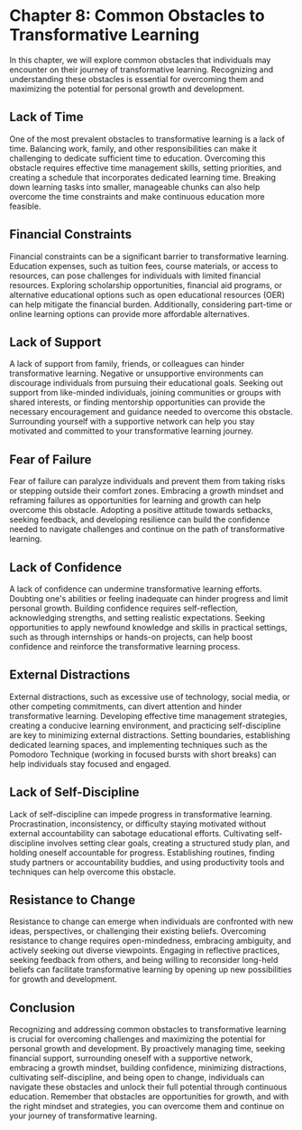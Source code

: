 Chapter 8: Common Obstacles to Transformative Learning
======================================================

In this chapter, we will explore common obstacles that individuals may encounter on their journey of transformative learning. Recognizing and understanding these obstacles is essential for overcoming them and maximizing the potential for personal growth and development.

Lack of Time
------------

One of the most prevalent obstacles to transformative learning is a lack of time. Balancing work, family, and other responsibilities can make it challenging to dedicate sufficient time to education. Overcoming this obstacle requires effective time management skills, setting priorities, and creating a schedule that incorporates dedicated learning time. Breaking down learning tasks into smaller, manageable chunks can also help overcome the time constraints and make continuous education more feasible.

Financial Constraints
---------------------

Financial constraints can be a significant barrier to transformative learning. Education expenses, such as tuition fees, course materials, or access to resources, can pose challenges for individuals with limited financial resources. Exploring scholarship opportunities, financial aid programs, or alternative educational options such as open educational resources (OER) can help mitigate the financial burden. Additionally, considering part-time or online learning options can provide more affordable alternatives.

Lack of Support
---------------

A lack of support from family, friends, or colleagues can hinder transformative learning. Negative or unsupportive environments can discourage individuals from pursuing their educational goals. Seeking out support from like-minded individuals, joining communities or groups with shared interests, or finding mentorship opportunities can provide the necessary encouragement and guidance needed to overcome this obstacle. Surrounding yourself with a supportive network can help you stay motivated and committed to your transformative learning journey.

Fear of Failure
---------------

Fear of failure can paralyze individuals and prevent them from taking risks or stepping outside their comfort zones. Embracing a growth mindset and reframing failures as opportunities for learning and growth can help overcome this obstacle. Adopting a positive attitude towards setbacks, seeking feedback, and developing resilience can build the confidence needed to navigate challenges and continue on the path of transformative learning.

Lack of Confidence
------------------

A lack of confidence can undermine transformative learning efforts. Doubting one's abilities or feeling inadequate can hinder progress and limit personal growth. Building confidence requires self-reflection, acknowledging strengths, and setting realistic expectations. Seeking opportunities to apply newfound knowledge and skills in practical settings, such as through internships or hands-on projects, can help boost confidence and reinforce the transformative learning process.

External Distractions
---------------------

External distractions, such as excessive use of technology, social media, or other competing commitments, can divert attention and hinder transformative learning. Developing effective time management strategies, creating a conducive learning environment, and practicing self-discipline are key to minimizing external distractions. Setting boundaries, establishing dedicated learning spaces, and implementing techniques such as the Pomodoro Technique (working in focused bursts with short breaks) can help individuals stay focused and engaged.

Lack of Self-Discipline
-----------------------

Lack of self-discipline can impede progress in transformative learning. Procrastination, inconsistency, or difficulty staying motivated without external accountability can sabotage educational efforts. Cultivating self-discipline involves setting clear goals, creating a structured study plan, and holding oneself accountable for progress. Establishing routines, finding study partners or accountability buddies, and using productivity tools and techniques can help overcome this obstacle.

Resistance to Change
--------------------

Resistance to change can emerge when individuals are confronted with new ideas, perspectives, or challenging their existing beliefs. Overcoming resistance to change requires open-mindedness, embracing ambiguity, and actively seeking out diverse viewpoints. Engaging in reflective practices, seeking feedback from others, and being willing to reconsider long-held beliefs can facilitate transformative learning by opening up new possibilities for growth and development.

Conclusion
----------

Recognizing and addressing common obstacles to transformative learning is crucial for overcoming challenges and maximizing the potential for personal growth and development. By proactively managing time, seeking financial support, surrounding oneself with a supportive network, embracing a growth mindset, building confidence, minimizing distractions, cultivating self-discipline, and being open to change, individuals can navigate these obstacles and unlock their full potential through continuous education. Remember that obstacles are opportunities for growth, and with the right mindset and strategies, you can overcome them and continue on your journey of transformative learning.
